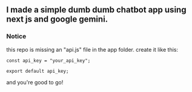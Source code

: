 ## I made a simple dumb dumb chatbot app using next js and google gemini.

### Notice

this repo is missing an "api.js" file in the app folder. create it like this:

```
const api_key = "your_api_key";

export default api_key;
```

and you're good to go!
